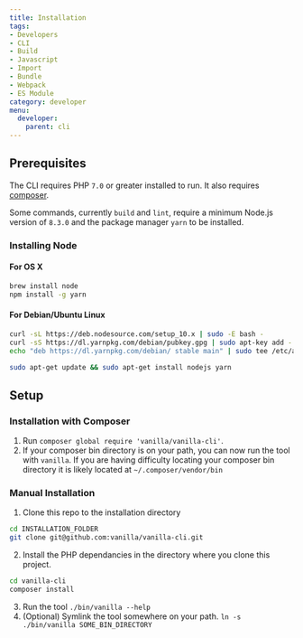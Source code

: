```yaml
---
title: Installation
tags:
- Developers
- CLI
- Build
- Javascript
- Import
- Bundle
- Webpack
- ES Module
category: developer
menu:
  developer:
    parent: cli
---
```


## Prerequisites
The CLI requires PHP `7.0` or greater installed to run. It also requires [composer](https://getcomposer.org/).

Some commands, currently `build` and `lint`, require a minimum Node.js version of `8.3.0` and the package manager `yarn` to be installed.

### Installing Node

#### For OS X
```bash
brew install node
npm install -g yarn
```

#### For Debian/Ubuntu Linux
```bash
curl -sL https://deb.nodesource.com/setup_10.x | sudo -E bash -
curl -sS https://dl.yarnpkg.com/debian/pubkey.gpg | sudo apt-key add -
echo "deb https://dl.yarnpkg.com/debian/ stable main" | sudo tee /etc/apt/sources.list.d/yarn.list

sudo apt-get update && sudo apt-get install nodejs yarn
```

## Setup

### Installation with Composer

1. Run `composer global require 'vanilla/vanilla-cli'`.
2. If your composer bin directory is on your path, you can now run the tool with `vanilla`. If you are having difficulty locating your composer bin directory it is likely located at `~/.composer/vendor/bin`

### Manual Installation

1. Clone this repo to the installation directory 
```bash
cd INSTALLATION_FOLDER
git clone git@github.com:vanilla/vanilla-cli.git
```
2. Install the PHP dependancies in the directory where you clone this project.
```bash
cd vanilla-cli
composer install
```
3. Run the tool `./bin/vanilla --help`
4. (Optional) Symlink the tool somewhere on your path. `ln -s ./bin/vanilla SOME_BIN_DIRECTORY`
